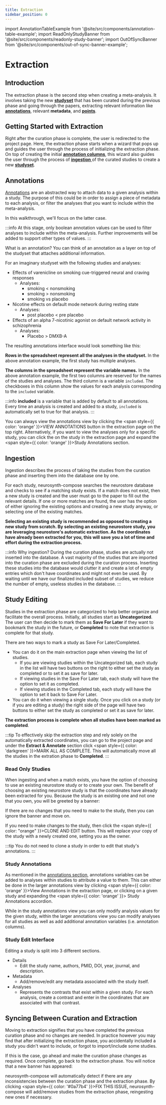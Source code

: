 ```yaml
---
title: Extraction
sidebar_position: 0
---
```


import AnnotationTableExample from '@site/src/components/annotation-table-example';
import ReadOnlyStudyBanner from '@site/src/components/readonly-study-banner';
import OutOfSyncBanner from '@site/src/components/out-of-sync-banner-example';

# Extraction

## Introduction

The extraction phase is the second step when creating a meta-analysis. It involves taking the 
new [**studyset**](/compose-docs/guide/glossary#studyset) that has been curated during the previous phase 
and going through the papers, extracting relevant information like [**annotations**](/compose-docs/guide/glossary#annotation), 
relevant **metadata**, and [**points**](/compose-docs/guide/glossary#point).

## Getting Started with Extraction

Right after the curation phase is complete, the user is redirected to the project page. Here, the extraction phase starts when 
a wizard that pops up and guides the user through the process of initializing the extraction phase. On top of creating the 
initial [**annotation columns**](/compose-docs/guide/pages/Project/Extraction#annotations), this wizard also guides the user through the
process of [**ingestion** ](/compose-docs/guide/pages/Project/Extraction#ingestion) of the curated studies to create a new [**studyset**](/compose-docs/guide/glossary#studyset).

## Annotations

[Annotations](/compose-docs/guide/glossary#annotation) are an abstracted way to attach data to a given analysis within a study. The purpose of this could be in order to 
assign a piece of metadata to each analysis, or filter the analyses that you want to include within the meta-analysis.

In this walkthrough, we'll focus on the latter case.

:::info
At this stage, only boolean annotation values can be used to filter analyses to include within the meta-analysis. Further improvements will 
be added to support other types of values. 
:::

What is an annotation? You can think of an annotation as a layer on top of the studyset that attaches additional information.

For an imaginary studyset with the following studies and analyses:
 - Effects of varenicline on smoking cue-triggered neural and craving responses
    - Analyses:
        - smoking < nonsmoking
        - smoking > nonsmoking
        - smoking vs placebo
 - Nicotine effects on default mode network during resting state
    - Analyses:
        - post placebo < pre placebo
 - Effects of an alpha 7-nicotinic agonist on default network activity in schizophrenia
    - Analyses:
        - Placebo > DMXB-A

The resulting annotations interface would look something like this:

<AnnotationTableExample />

**Rows in the spreadsheet represent all the analyses in the studyset.** In the above annotation example, the first study has multiple analyses.

**The columns in the spreadsheet represent the variable names.** In the above annotation example, the first two columns are reserved for the names of the 
studies and analyses. The third column is a variable ```included```. The checkboxes in this column show the values for each 
analysis corresponding to the ```included``` variable.

:::info
**included** is a variable that is added by default to all annotations. Every time an analysis is created and added to a study, ```included``` is automatically 
set to true for that analysis.
:::

You can always view the annotations view by clicking the <span style={{ color: 'orange' }}>VIEW ANNOTATIONS</span> button in the extraction page on the top right.
Alternatively, if you want to view the analyses only for a specific study, you can click the on the study in the extraction page and expand the <span style={{ color: 'orange' }}>Study Annotations</span> section.

## Ingestion

Ingestion describes the process of taking the studies from the curation phase and inserting them into the database one by one.

For each study, neurosynth-compose searches the neurostore database and checks to see if a matching study exists. If a match 
does not exist, then a new study is created and the user must go to the paper to fill out the relevant details.
If one or more matches are found, the user has the option of either ignoring the existing options and creating a new study anyway, or selecting 
one of the existing matches.

**Selecting an existing study is recommended as opposed to creating a new study from scratch. By selecting an existing neurostore study, you 
are leveraging neurostore's automatic extraction. As the coordinates have already been extracted for you, this will save you a lot of time and effort 
during the extraction process.** 

:::info Why ingestion?
During the curation phase, studies are actually not inserted into the database. A vast majority of the studies that 
are imported into the curation phase are excluded during the curation process. Inserting these studies into the database would clutter 
it and create a lot of empty entries which don't have coordinates and might not even be used. By waiting until we have our finalized 
included subset of studies, we reduce the number of empty, useless studies in the database.
:::

## Study Editing

Studies in the extraction phase are categorized to help better organize and facilitate the overall process. Initially, all studies 
start as **Uncategorized**. The user can then decide to mark them as **Save For Later** if they want to bookmark the study in the future,
or **Completed** to note that extraction is complete for that study.

There are two ways to mark a study as Save For Later/Completed. 
 - You can do it on the main extraction page when viewing the list of studies. 
    - If you are viewing studies within the Uncategorized tab, each study in the list will have two buttons on the right to either set the study as completed or to set it as save for later. 
    - If viewing studies in the Save For Later tab, each study will have the option to set it as completed. 
    - If viewing studies in the Completed tab, each study will have the option to set it back to Save For Later.
 - You can do it when viewing a single study. Once you click on a study (or if you are editing a study) the right side of the page will have two buttons
 to either set the study as completed or set it as save for later.

**The extraction process is complete when all studies have been marked as completed**.

:::tip
To effectively skip the extraction step and rely solely on the automatically extracted coordinates, you can go to the project page and 
under the **Extract & Annotate** section click <span style={{ color: 'darkgreen' }}>MARK ALL AS COMPLETE</span>. This will automatically 
move all the studies in the extration phase to **Completed**.
:::

### Read Only Studies

When ingesting and when a match exists, you have the option of choosing to use an existing neurostore study or to create your own. The 
benefit of choosing an existing neurostore study is that the coordinates have already been extracted for you. Because the study is an existing one 
and not one that you own, you will be greeted by a banner:

<ReadOnlyStudyBanner />

If there are no changes that you need to make to the study, then you can ignore the banner and move on.

If you need to make changes to the study, then click the <span style={{ color: "orange" }}>CLONE AND EDIT</span> button. This will replace your copy
of the study with a newly created one, setting you as the owner.

:::tip
You do not need to clone a study in order to edit that study's annotations.
:::

### Study Annotations

As mentioned in the [annotations section](/compose-docs/guide/pages/Project/Extraction#annotations), annotations variables can be added to 
analyses within studies to attribute a value to them. This can either be done in the larger annotations view by clicking <span style={{ color: 'orange' }}>View Annotations</span> in the extraction page, or clicking on a given study and expanding the <span style={{ color: 'orange' }}> Study Annotations</span> accordion.

While in the study annotations view you can only modify analysis values for the given study, within the larger annotations view you can
modify analyses for all studies as well as add additional annotation variables (i.e. annotation columns).

### Study Edit Interface

Editing a study is split into 3 different sections.
 - Details
    - Edit the study name, authors, PMID, DOI, year, journal, and description.
 - Metadata
    - Add/remove/edit any metadata associated with the study itself.
 - Analyses
    - Represents the contrasts that exist within a given study. For each analysis, create a contrast and enter in the coordinates that are associated with that contrast.

## Syncing Between Curation and Extraction

Moving to extraction signifies that you have completed the previous curation phase and no changes are needed.
In practice however you may find that after initializing the extraction phase, you accidentally included a study you didn't want to include, or forgot to import/include 
some studies.

If this is the case, go ahead and make the curation phase changes as required. Once complete, go back to the extraction phase. You will notice that a new banner has appeared:

<OutOfSyncBanner />

neurosynth-compose will automatically detect if there are any inconsistencies between the curation phase and the extraction phase. By clicking <span style={{ color: '#0a77b4' }}>FIX THIS ISSUE</span>, neurosynth-compose will add/remove studies from the extraction phase, reingesting new ones if necessary.